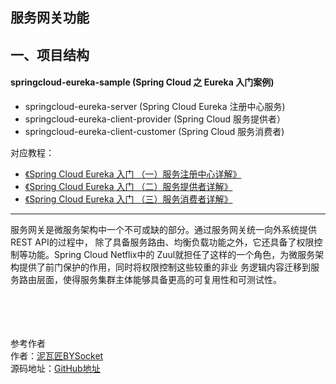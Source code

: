## 服务网关功能

## 一、项目结构

#### springcloud-eureka-sample (Spring Cloud 之 Eureka 入门案例)
- springcloud-eureka-server (Spring Cloud Eureka 注册中心服务)
- springcloud-eureka-client-provider (Spring Cloud 服务提供者）
- springcloud-eureka-client-customer (Spring Cloud 服务消费者)

对应教程：
- [《Spring Cloud Eureka 入门 （一）服务注册中心详解》](http://spring4all.com/article/101)<br>
- [《Spring Cloud Eureka 入门 （二）服务提供者详解》](http://spring4all.com/article/122)<br>
- [《Spring Cloud Eureka 入门 （三）服务消费者详解》](http://spring4all.com/article/131)<br>

- - -
服务网关是微服务架构中一个不可或缺的部分。通过服务网关统一向外系统提供REST API的过程中，
除了具备服务路由、均衡负载功能之外，它还具备了权限控制等功能。Spring Cloud Netflix中的
Zuul就担任了这样的一个角色，为微服务架构提供了前门保护的作用，同时将权限控制这些较重的非业
务逻辑内容迁移到服务路由层面，使得服务集群主体能够具备更高的可复用性和可测试性。





<br><br><br><br>
参考作者<br>
作者：[泥瓦匠BYSocket](http://www.bysocket.com/ "泥瓦匠BYSocket")<br>
源码地址：[GitHub地址](https://github.com/JeffLi1993 "GitHub")<br>